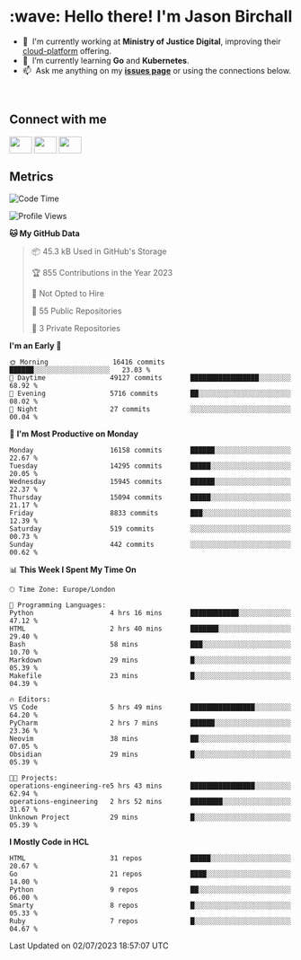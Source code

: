 <h1 align="left" id="jason-title">:wave: Hello there! I'm Jason Birchall</h1>

- :office: &nbsp;I'm currently working at **Ministry of Justice Digital**, improving their [cloud-platform](https://github.com/ministryofjustice/cloud-platform) offering.
- :seedling: &nbsp;I’m currently learning **Go** and **Kubernetes**.
- :mailbox: &nbsp;Ask me anything on my **[issues page]** or using the connections below.


<br>

<h2>Connect with me</h2>
<p>
<a href="https://twitter.com/jsonBirchall" target="blank"><img align="center" src="https://cdn.jsdelivr.net/npm/simple-icons@3.0.1/icons/twitter.svg" alt="" height="30" width="40" /></a>
<a href="https://keybase.io/json0" target="blank"><img align="center" src="https://cdn.jsdelivr.net/npm/simple-icons@3.0.1/icons/keybase.svg" alt="" height="30" width="40" /></a>
<a href="https://www.reddit.com/user/kakorate" target="blank"><img align="center" src="https://cdn.jsdelivr.net/npm/simple-icons@3.0.1/icons/reddit.svg" alt="" height="30" width="40" /></a>
</p>

<h2>Metrics</h2>

<!--START_SECTION:waka-->
![Code Time](http://img.shields.io/badge/Code%20Time-1%2C119%20hrs%2036%20mins-blue)

![Profile Views](http://img.shields.io/badge/Profile%20Views-0-blue)

**🐱 My GitHub Data** 

> 📦 45.3 kB Used in GitHub's Storage 
 > 
> 🏆 855 Contributions in the Year 2023
 > 
> 🚫 Not Opted to Hire
 > 
> 📜 55 Public Repositories 
 > 
> 🔑 3 Private Repositories 
 > 
**I'm an Early 🐤** 

```text
🌞 Morning                16416 commits       ██████░░░░░░░░░░░░░░░░░░░   23.03 % 
🌆 Daytime                49127 commits       █████████████████░░░░░░░░   68.92 % 
🌃 Evening                5716 commits        ██░░░░░░░░░░░░░░░░░░░░░░░   08.02 % 
🌙 Night                  27 commits          ░░░░░░░░░░░░░░░░░░░░░░░░░   00.04 % 
```
📅 **I'm Most Productive on Monday** 

```text
Monday                   16158 commits       ██████░░░░░░░░░░░░░░░░░░░   22.67 % 
Tuesday                  14295 commits       █████░░░░░░░░░░░░░░░░░░░░   20.05 % 
Wednesday                15945 commits       ██████░░░░░░░░░░░░░░░░░░░   22.37 % 
Thursday                 15094 commits       █████░░░░░░░░░░░░░░░░░░░░   21.17 % 
Friday                   8833 commits        ███░░░░░░░░░░░░░░░░░░░░░░   12.39 % 
Saturday                 519 commits         ░░░░░░░░░░░░░░░░░░░░░░░░░   00.73 % 
Sunday                   442 commits         ░░░░░░░░░░░░░░░░░░░░░░░░░   00.62 % 
```


📊 **This Week I Spent My Time On** 

```text
🕑︎ Time Zone: Europe/London

💬 Programming Languages: 
Python                   4 hrs 16 mins       ████████████░░░░░░░░░░░░░   47.12 % 
HTML                     2 hrs 40 mins       ███████░░░░░░░░░░░░░░░░░░   29.40 % 
Bash                     58 mins             ███░░░░░░░░░░░░░░░░░░░░░░   10.70 % 
Markdown                 29 mins             █░░░░░░░░░░░░░░░░░░░░░░░░   05.39 % 
Makefile                 23 mins             █░░░░░░░░░░░░░░░░░░░░░░░░   04.39 % 

🔥 Editors: 
VS Code                  5 hrs 49 mins       ████████████████░░░░░░░░░   64.20 % 
PyCharm                  2 hrs 7 mins        ██████░░░░░░░░░░░░░░░░░░░   23.36 % 
Neovim                   38 mins             ██░░░░░░░░░░░░░░░░░░░░░░░   07.05 % 
Obsidian                 29 mins             █░░░░░░░░░░░░░░░░░░░░░░░░   05.39 % 

🐱‍💻 Projects: 
operations-engineering-re5 hrs 43 mins       ████████████████░░░░░░░░░   62.94 % 
operations-engineering   2 hrs 52 mins       ████████░░░░░░░░░░░░░░░░░   31.67 % 
Unknown Project          29 mins             █░░░░░░░░░░░░░░░░░░░░░░░░   05.39 % 
```

**I Mostly Code in HCL** 

```text
HTML                     31 repos            █████░░░░░░░░░░░░░░░░░░░░   20.67 % 
Go                       21 repos            ████░░░░░░░░░░░░░░░░░░░░░   14.00 % 
Python                   9 repos             ██░░░░░░░░░░░░░░░░░░░░░░░   06.00 % 
Smarty                   8 repos             █░░░░░░░░░░░░░░░░░░░░░░░░   05.33 % 
Ruby                     7 repos             █░░░░░░░░░░░░░░░░░░░░░░░░   04.67 % 
```




 Last Updated on 02/07/2023 18:57:07 UTC
<!--END_SECTION:waka-->

<!-- links -->

[issues page]: https://github.com/jasonBirchall/jasonBirchall/issues "jasonBirchall/issues"
